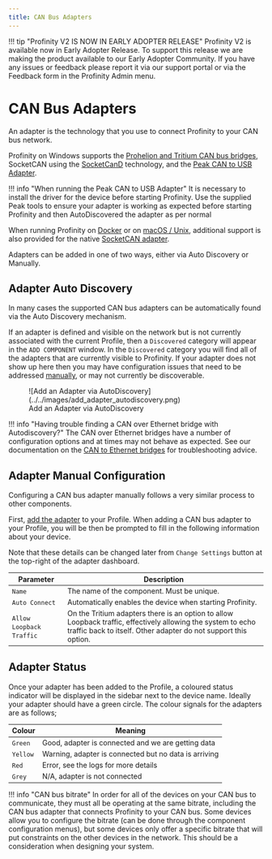 ```yaml
---
title: CAN Bus Adapters
---
```


!!! tip "Profinity V2 IS NOW IN EARLY ADOPTER RELEASE"
    Profinity V2 is available now in Early Adopter Release.  To support this release we are making the product available to our Early Adopter Community.  If you have any issues or feedback please report it via our support portal or via the Feedback form in the Profinity Admin menu.

# CAN Bus Adapters

An adapter is the technology that you use to connect Profinity to your CAN bus network.  

Profinity on Windows supports the [Prohelion and Tritium CAN bus bridges](../../../../Solar_Car_Racing/CAN_Ethernet_Bridge/index.md), SocketCAN using the [SocketCanD](https://github.com/linux-can/socketcand) technology, and the [Peak CAN to USB Adapter](https://www.peak-system.com/PCAN-USB.199.0.html?&L=1).

!!! info "When running the Peak CAN to USB Adapter"
    It is necessary to install the driver for the device before starting Profinity.  Use the supplied Peak tools to ensure your adapter is working as expected before starting Profinity and then AutoDiscovered the adapter as per normal</p>

When running Profinity on [Docker](../../Installation/Docker_Installation.md) or on [macOS / Unix](../../Installation/Zip_Installation.md), additional support is also provided for the native [SocketCAN adapter](https://docs.kernel.org/networking/can.html).

Adapters can be added in one of two ways, either via Auto Discovery or Manually.

## Adapter Auto Discovery

In many cases the supported CAN bus adapters can be automatically found via the Auto Discovery mechanism. 

If an adapter is defined and visible on the network but is not currently associated with the current Profile, then a `Discovered` category will appear in the `ADD COMPONENT` window. In the `Discovered` category you will find all of the adapters that are currently visible to Profinity.  If your adapter does not show up here then you may have configuration issues that need to be addressed [manually](#adapter-manual-configuration), or may not currently be discoverable.

<!-- Needs to be updated -->
<figure markdown>
![Add an Adapter via AutoDiscovery](../../images/add_adapter_autodiscovery.png)
<figcaption>Add an Adapter via AutoDiscovery</figcaption>
</figure>

!!! info "Having trouble finding a CAN over Ethernet bridge with Autodiscovery?"
    The CAN over Ethernet bridges have a number of configuration options and at times may not behave as expected.  See our documentation on the [CAN to Ethernet bridges](../../../../Solar_Car_Racing/CAN_Ethernet_Bridge/index.md) for troubleshooting advice.

## Adapter Manual Configuration

Configuring a CAN bus adapter manually follows a very similar process to other components. 

First, [add the adapter](../../Getting_Started/Adding_New_Components.md) to your Profile. When adding a CAN bus adapter to your Profile, you will be then be prompted to fill in the following information about your device. 

Note that these details can be changed later from `Change Settings` button at the top-right of the adapter dashboard.

|Parameter                | Description                                               |
|-------------------------|-----------------------------------------------------------|
|`Name`                   | The name of the component. Must be unique.                |
|`Auto Connect`           | Automatically enables the device when starting Profinity. |
|`Allow Loopback Traffic` | On the Tritium adapters there is an option to allow Loopback traffic, effectively allowing the system to echo traffic back to itself.  Other adapter do not support this option. |

## Adapter Status

Once your adapter has been added to the Profile, a coloured status indicator will be displayed in the sidebar next to the device name.  Ideally your adapter should have a green circle. The colour signals for the adapters are as follows;

| Colour   | Meaning                                               |
| -------- | ----------------------------------------------------- |
| `Green`  | Good, adapter is connected and we are getting data    |
| `Yellow` | Warning, adapter is connected but no data is arriving |
| `Red`    | Error, see the logs for more details                  | 
| `Grey`   | N/A, adapter is not connected                         |

!!! info "CAN bus bitrate"
    In order for all of the devices on your CAN bus to communicate, they must all be operating at the same bitrate, including the CAN bus adapter that connects Profinity to your CAN bus. Some devices allow you to configure the bitrate (can be done through the component configuration menus), but some devices only offer a specific bitrate that will put constraints on the other devices in the network. This should be a consideration when designing your system.